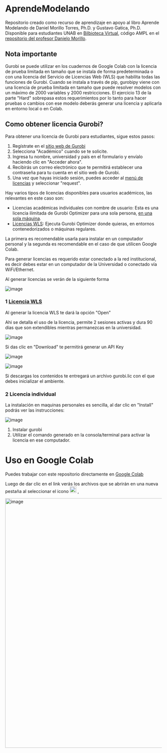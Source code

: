 # AprendeModelando
Repositorio creado como recurso de aprendizaje en apoyo al libro Aprende Modelando de Daniel Morillo Torres, Ph.D. y Gustavo Gatica, Ph.D. Disponible para estudiantes UNAB en [Bilbioteca Virtual](https://recursosdigitales-unab-cl.recursosbiblioteca.unab.cl/rdigital/book6/35613000358274/228/), código AMPL en el [repositorio del profesor Danielo Morillo](https://github.com/dmorill/AprendeModelandoMILP).

## Nota importante

Gurobi se puede utilizar en los cuadernos de Google Colab con la licencia de prueba limitada en tamaño que se instala de forma predeterminada o con una licencia del Servicio de Licencias Web (WLS) que habilita todas las funciones de Gurobi. Cuando se instala a través de pip, gurobipy viene con una licencia de prueba limitada en tamaño que puede resolver modelos con un máximo de 2000 variables y 2000 restricciones. El ejercicio 13 de la parte "Hard" sobrepasa estos requerimientos por lo tanto para hacer pruebas o cambios con ese modelo deberás generar una licencia y aplicarla en entorno local o en Colab. 

## Como obtener licencia Gurobi?

Para obtener una licencia de Gurobi para estudiantes, sigue estos pasos:

1. Regístrate en el [sitio web de Gurobi](https://www.gurobi.com/academia/academic-program-and-licenses/)
2. Selecciona "Académico" cuando se te solicite.
3. Ingresa tu nombre, universidad y país en el formulario y envíalo haciendo clic en "Acceder ahora".
4. Recibirás un correo electrónico que te permitirá establecer una contraseña para tu cuenta en el sitio web de Gurobi.
5. Una vez que hayas iniciado sesión, puedes acceder al [menú de licencias](https://portal.gurobi.com/iam/licenses/request) y seleccionar "request".

Hay varios tipos de licencias disponibles para usuarios académicos, las relevantes en este caso son:
- Licencias académicas individuales con nombre de usuario: Esta es una licencia ilimitada de Gurobi Optimizer para una sola persona, [en una sola máquina](https://support.gurobi.com/hc/en-us/articles/4534601245713-How-do-I-get-started-with-Gurobi-for-academic-users-).
- [Licencias WLS](https://support.gurobi.com/hc/en-us/articles/4534601245713-How-do-I-get-started-with-Gurobi-for-academic-users-): Ejecuta Gurobi Optimizer donde quieras, en entornos contenedorizados o máquinas regulares.

La primera es recomendable usarla para instalar en un computador personal y la segunda es recomendable en el caso de que utilicen Google Colab.

Para generar licencias es requerido estar conectado a la red institucional, es decir debes estar en un computador de la Universidad o conectado vía WiFi/Ethernet.

Al generar licencias se verán de la siguiente forma

![image](https://github.com/fopasten/AprendeModelando/assets/20798216/818713b9-be98-47b6-8e80-216af74b6e4c)


### 1 [Licencia WLS](https://support.gurobi.com/hc/en-us/articles/4409582394769-Google-Colab-Installation-and-Licensing)

Al generar la licencia WLS te dará la opción "Open"

Ahi se detalla el uso de la licencia, permite 2 sesiones activas y dura 90 días que son extendibles mientras permanezcas en la universidad.

![image](https://github.com/fopasten/AprendeModelando/assets/20798216/b92baca1-a53a-45c5-bb7e-e55d92a27afd)

Si das clic en "Download" te permitirá generar un API Key 

![image](https://github.com/fopasten/AprendeModelando/assets/20798216/70b8bc90-ae66-458a-b120-ebf38a5ea38c)

![image](https://github.com/fopasten/AprendeModelando/assets/20798216/7913ee8a-6233-49e2-b1cb-7c0a890a0b4f)

Si descargas los contenidos te entregará un archivo gurobi.lic con el que debes inicializar el ambiente.

### 2 Licencia individual

La instalación en maquinas personales es sencilla, al dar clic en "Install" podrás ver las instrucciones:

![image](https://github.com/fopasten/AprendeModelando/assets/20798216/1be979eb-9728-4d12-a69b-bfe5bba97844)

1. Instalar gurobi
2. Utilizar el comando generado en la consola/terminal para activar la licencia en ese computador.

# Uso en Google Colab

Puedes trabajar con este repositorio directamente en [Google Colab](https://githubtocolab.com/fopasten/AprendeModelando)

Luego de dar clic en el link verás los archivos que se abrirán en una nueva pestaña al seleccionar el icono <img width="21" alt="image" src="https://github.com/fopasten/AprendeModelando/assets/20798216/cdcf0f5b-82a6-4c9a-8de0-83fd41d20200">
,

<img width="800" alt="image" src="https://github.com/fopasten/AprendeModelando/assets/20798216/028f3691-f933-4dca-8cd7-2946c01f5c9f">

